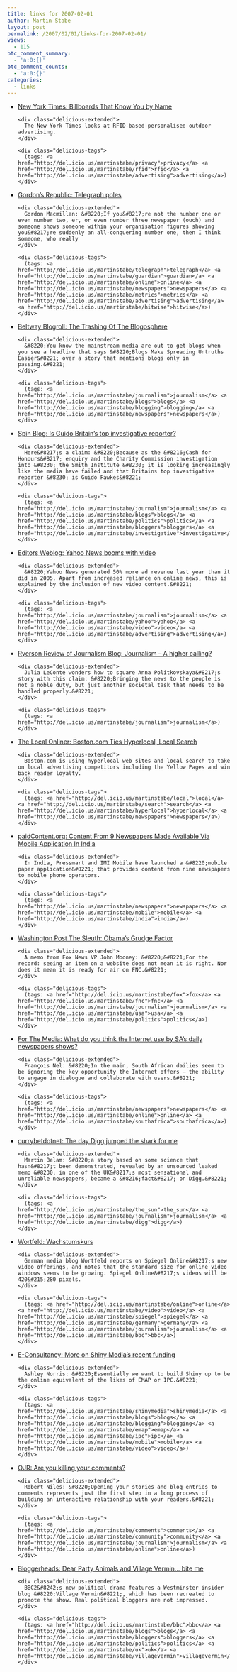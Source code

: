 ```yaml
---
title: links for 2007-02-01
author: Martin Stabe
layout: post
permalink: /2007/02/01/links-for-2007-02-01/
views:
  - 115
btc_comment_summary:
  - 'a:0:{}'
btc_comment_counts:
  - 'a:0:{}'
categories:
  - links
---
```

<ul class="delicious">
  <li>
    <div class="delicious-link">
      <a href="http://www.nytimes.com/2007/01/29/business/media/29cooper.html?ex=1327726800&#038;en=4bd30887bca3e05f&#038;ei=5088&#038;partner=rssnyt&#038;emc=rss">New York Times: Billboards That Know You by Name</a>
    </div>
    
    <div class="delicious-extended">
      The New York Times looks at RFID-based personalised outdoor advertising.
    </div>
    
    <div class="delicious-tags">
      (tags: <a href="http://del.icio.us/martinstabe/privacy">privacy</a> <a href="http://del.icio.us/martinstabe/rfid">rfid</a> <a href="http://del.icio.us/martinstabe/advertising">advertising</a>)
    </div>
  </li>
  
  <li>
    <div class="delicious-link">
      <a href="http://gordonsrepublic.blogspot.com/2007/01/telegraph-poles-simon-waldman-guardians.html">Gordon&#8217;s Republic: Telegraph poles</a>
    </div>
    
    <div class="delicious-extended">
      Gordon Macmillan: &#8220;If you&#8217;re not the number one or even number two, er, or even number three newspaper (ouch) and someone shows someone within your organisation figures showing you&#8217;re suddenly an all-conquering number one, then I think someone, who really
    </div>
    
    <div class="delicious-tags">
      (tags: <a href="http://del.icio.us/martinstabe/telegraph">telegraph</a> <a href="http://del.icio.us/martinstabe/guardian">guardian</a> <a href="http://del.icio.us/martinstabe/online">online</a> <a href="http://del.icio.us/martinstabe/newspapers">newspapers</a> <a href="http://del.icio.us/martinstabe/metrics">metrics</a> <a href="http://del.icio.us/martinstabe/advertising">advertising</a> <a href="http://del.icio.us/martinstabe/hitwise">hitwise</a>)
    </div>
  </li>
  
  <li>
    <div class="delicious-link">
      <a href="http://beltwayblogroll.nationaljournal.com/archives/2007/01/the_trashing_of.php">Beltway Blogroll: The Trashing Of The Blogosphere</a>
    </div>
    
    <div class="delicious-extended">
      &#8220;You know the mainstream media are out to get blogs when you see a headline that says &#8220;Blogs Make Spreading Untruths Easier&#8221; over a story that mentions blogs only in passing.&#8221;
    </div>
    
    <div class="delicious-tags">
      (tags: <a href="http://del.icio.us/martinstabe/journalism">journalism</a> <a href="http://del.icio.us/martinstabe/blogs">blogs</a> <a href="http://del.icio.us/martinstabe/blogging">blogging</a> <a href="http://del.icio.us/martinstabe/newspapers">newspapers</a>)
    </div>
  </li>
  
  <li>
    <div class="delicious-link">
      <a href="http://www.martincurtis.net/blog/2007/01/is-guido-britains-top-investigative.html">Spin Blog: Is Guido Britain&#8217;s top investigative reporter?</a>
    </div>
    
    <div class="delicious-extended">
      Here&#8217;s a claim: &#8220;Because as the &#8216;Cash for Honours&#8217; enquiry and the Charity Commission investigation into &#8230; the Smith Institute &#8230; it is looking increasingly like the media have failed and that Britains top investigative reporter &#8230; is Guido Fawkes&#8221;
    </div>
    
    <div class="delicious-tags">
      (tags: <a href="http://del.icio.us/martinstabe/journalism">journalism</a> <a href="http://del.icio.us/martinstabe/blogs">blogs</a> <a href="http://del.icio.us/martinstabe/politics">politics</a> <a href="http://del.icio.us/martinstabe/bloggers">bloggers</a> <a href="http://del.icio.us/martinstabe/investigative">investigative</a>)
    </div>
  </li>
  
  <li>
    <div class="delicious-link">
      <a href="http://www.editorsweblog.org/news/2007/01/yahoo_news_booms_with_video.php">Editors Weblog: Yahoo News booms with video</a>
    </div>
    
    <div class="delicious-extended">
      &#8220;Yahoo News generated 50% more ad revenue last year than it did in 2005. Apart from increased reliance on online news, this is explained by the inclusion of new video content.&#8221;
    </div>
    
    <div class="delicious-tags">
      (tags: <a href="http://del.icio.us/martinstabe/journalism">journalism</a> <a href="http://del.icio.us/martinstabe/yahoo">yahoo</a> <a href="http://del.icio.us/martinstabe/video">video</a> <a href="http://del.icio.us/martinstabe/advertising">advertising</a>)
    </div>
  </li>
  
  <li>
    <div class="delicious-link">
      <a href="http://www.rrj.ca/blog/2007/01/journalism_a_higher_calling.php">Ryerson Review of Journalism Blog: Journalism &#8211; A higher calling?</a>
    </div>
    
    <div class="delicious-extended">
      Julia LeConte wonders how to square Anna Politkovskaya&#8217;s story with this claim: &#8220;Bringing the news to the people is not a noble duty, but just another societal task that needs to be handled properly.&#8221;
    </div>
    
    <div class="delicious-tags">
      (tags: <a href="http://del.icio.us/martinstabe/journalism">journalism</a>)
    </div>
  </li>
  
  <li>
    <div class="delicious-link">
      <a href="http://localonliner.com/?p=306">The Local Onliner: Boston.com Ties Hyperlocal, Local Search</a>
    </div>
    
    <div class="delicious-extended">
      Boston.com is using hyperlocal web sites and local search to take on local advertising competitors including the Yellow Pages and win back reader loyalty.
    </div>
    
    <div class="delicious-tags">
      (tags: <a href="http://del.icio.us/martinstabe/local">local</a> <a href="http://del.icio.us/martinstabe/search">search</a> <a href="http://del.icio.us/martinstabe/hyperlocal">hyperlocal</a> <a href="http://del.icio.us/martinstabe/newspapers">newspapers</a>)
    </div>
  </li>
  
  <li>
    <div class="delicious-link">
      <a href="http://www.paidcontent.org/entry/content-from-9-newspapers-made-available-via-mobile-application-in-india/#When:15:19:00Z">paidContent.org: Content From 9 Newspapers Made Available Via Mobile Application In India</a>
    </div>
    
    <div class="delicious-extended">
      In India, Pressmart and IMI Mobile have launched a &#8220;mobile paper application&#8221; that provides content from nine newspapers to mobile phone operators.
    </div>
    
    <div class="delicious-tags">
      (tags: <a href="http://del.icio.us/martinstabe/newspapers">newspapers</a> <a href="http://del.icio.us/martinstabe/mobile">mobile</a> <a href="http://del.icio.us/martinstabe/india">india</a>)
    </div>
  </li>
  
  <li>
    <div class="delicious-link">
      <a href="http://blog.washingtonpost.com/sleuth/2007/01/obama.html">Washington Post The Sleuth: Obama&#8217;s Grudge Factor</a>
    </div>
    
    <div class="delicious-extended">
      A memo from Fox News VP John Mooney: &#8220;&#8221;For the record: seeing an item on a website does not mean it is right. Nor does it mean it is ready for air on FNC.&#8221;
    </div>
    
    <div class="delicious-tags">
      (tags: <a href="http://del.icio.us/martinstabe/fox">fox</a> <a href="http://del.icio.us/martinstabe/fnc">fnc</a> <a href="http://del.icio.us/martinstabe/journalism">journalism</a> <a href="http://del.icio.us/martinstabe/usa">usa</a> <a href="http://del.icio.us/martinstabe/politics">politics</a>)
    </div>
  </li>
  
  <li>
    <div class="delicious-link">
      <a href="http://forthemedia.blogspot.com/2007/01/what-do-you-think-of-use-of-internet-by.html">For The Media: What do you think the Internet use by SA&#8217;s daily newspapers shows?</a>
    </div>
    
    <div class="delicious-extended">
      François Nel: &#8220;In the main, South African dailies seem to be ignoring the key opportunity the Internet offers – the ability to engage in dialogue and collaborate with users.&#8221;
    </div>
    
    <div class="delicious-tags">
      (tags: <a href="http://del.icio.us/martinstabe/newspapers">newspapers</a> <a href="http://del.icio.us/martinstabe/online">online</a> <a href="http://del.icio.us/martinstabe/southafrica">southafrica</a>)
    </div>
  </li>
  
  <li>
    <div class="delicious-link">
      <a href="http://www.currybet.net/cbet_blog/2007/01/the_day_digg_jumped_the_shark.php"> currybetdotnet: The day Digg jumped the shark for me</a>
    </div>
    
    <div class="delicious-extended">
      Martin Belam: &#8220;a story based on some science that hasn&#8217;t been demonstrated, revealed by an unsourced leaked memo &#8230; in one of the UK&#8217;s most sensational and unreliable newspapers, became a &#8216;fact&#8217; on Digg.&#8221;
    </div>
    
    <div class="delicious-tags">
      (tags: <a href="http://del.icio.us/martinstabe/the_sun">the_sun</a> <a href="http://del.icio.us/martinstabe/journalism">journalism</a> <a href="http://del.icio.us/martinstabe/digg">digg</a>)
    </div>
  </li>
  
  <li>
    <div class="delicious-link">
      <a href="http://www.wortfeld.de/2007/01/wachstumskurs/">Wortfeld: Wachstumskurs</a>
    </div>
    
    <div class="delicious-extended">
      German media blog Wortfeld reports on Spiegel Online&#8217;s new video offerings, and notes that the standard size for online video windows seems to be growing. Spiegel Online&#8217;s videos will be 420&#215;280 pixels.
    </div>
    
    <div class="delicious-tags">
      (tags: <a href="http://del.icio.us/martinstabe/online">online</a> <a href="http://del.icio.us/martinstabe/video">video</a> <a href="http://del.icio.us/martinstabe/spiegel">spiegel</a> <a href="http://del.icio.us/martinstabe/germany">germany</a> <a href="http://del.icio.us/martinstabe/journalism">journalism</a> <a href="http://del.icio.us/martinstabe/bbc">bbc</a>)
    </div>
  </li>
  
  <li>
    <div class="delicious-link">
      <a href="http://www.e-consultancy.com/news-blog/362584/more-on-shiny-media-s-recent-funding.html">E-Consultancy: More on Shiny Media&#8217;s recent funding</a>
    </div>
    
    <div class="delicious-extended">
      Ashley Norris: &#8220;Essentially we want to build Shiny up to be the online equivalent of the likes of EMAP or IPC.&#8221;
    </div>
    
    <div class="delicious-tags">
      (tags: <a href="http://del.icio.us/martinstabe/shinymedia">shinymedia</a> <a href="http://del.icio.us/martinstabe/blogs">blogs</a> <a href="http://del.icio.us/martinstabe/blogging">blogging</a> <a href="http://del.icio.us/martinstabe/emap">emap</a> <a href="http://del.icio.us/martinstabe/ipc">ipc</a> <a href="http://del.icio.us/martinstabe/mobile">mobile</a> <a href="http://del.icio.us/martinstabe/video">video</a>)
    </div>
  </li>
  
  <li>
    <div class="delicious-link">
      <a href="http://www.ojr.org/ojr/stories/070131niles/">OJR: Are you killing your comments?</a>
    </div>
    
    <div class="delicious-extended">
      Robert Niles: &#8220;Opening your stories and blog entries to comments represents just the first step in a long process of building an interactive relationship with your readers.&#8221;
    </div>
    
    <div class="delicious-tags">
      (tags: <a href="http://del.icio.us/martinstabe/comments">comments</a> <a href="http://del.icio.us/martinstabe/community">community</a> <a href="http://del.icio.us/martinstabe/journalism">journalism</a> <a href="http://del.icio.us/martinstabe/online">online</a>)
    </div>
  </li>
  
  <li>
    <div class="delicious-link">
      <a href="http://www.bloggerheads.com/archives/2007/01/dear_party_anim.asp">Bloggerheads: Dear Party Animals and Village Vermin&#8230; bite me</a>
    </div>
    
    <div class="delicious-extended">
      BBC2&#8242;s new political drama features a Westminster insider blog &#8220;Village Vermin&#8221;, which has been recreated to promote the show. Real political bloggers are not impressed.
    </div>
    
    <div class="delicious-tags">
      (tags: <a href="http://del.icio.us/martinstabe/bbc">bbc</a> <a href="http://del.icio.us/martinstabe/blogs">blogs</a> <a href="http://del.icio.us/martinstabe/bloggers">bloggers</a> <a href="http://del.icio.us/martinstabe/politics">politics</a> <a href="http://del.icio.us/martinstabe/uk">uk</a> <a href="http://del.icio.us/martinstabe/villagevermin">villagevermin</a>)
    </div>
  </li>
</ul>